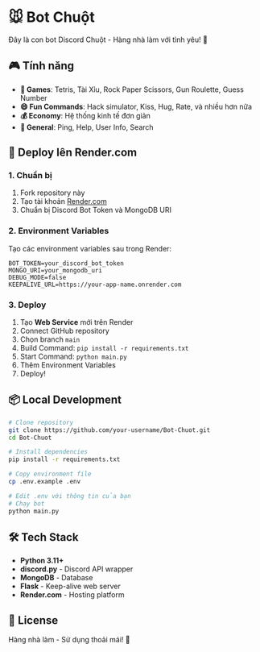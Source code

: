 # 🐭 Bot Chuột

Đây là con bot Discord Chuột - Hàng nhà làm với tình yêu! 💖

## 🎮 Tính năng

- **🎯 Games**: Tetris, Tài Xỉu, Rock Paper Scissors, Gun Roulette, Guess Number
- **😄 Fun Commands**: Hack simulator, Kiss, Hug, Rate, và nhiều hơn nữa
- **💰 Economy**: Hệ thống kinh tế đơn giản
- **🔧 General**: Ping, Help, User Info, Search

## 🚀 Deploy lên Render.com

### 1. Chuẩn bị
1. Fork repository này
2. Tạo tài khoản [Render.com](https://render.com)
3. Chuẩn bị Discord Bot Token và MongoDB URI

### 2. Environment Variables
Tạo các environment variables sau trong Render:

```env
BOT_TOKEN=your_discord_bot_token
MONGO_URI=your_mongodb_uri
DEBUG_MODE=false
KEEPALIVE_URL=https://your-app-name.onrender.com
```

### 3. Deploy
1. Tạo **Web Service** mới trên Render
2. Connect GitHub repository
3. Chọn branch `main`
4. Build Command: `pip install -r requirements.txt`
5. Start Command: `python main.py`
6. Thêm Environment Variables
7. Deploy!

## 📦 Local Development

```bash
# Clone repository
git clone https://github.com/your-username/Bot-Chuot.git
cd Bot-Chuot

# Install dependencies
pip install -r requirements.txt

# Copy environment file
cp .env.example .env

# Edit .env với thông tin của bạn
# Chạy bot
python main.py
```

## 🛠️ Tech Stack

- **Python 3.11+**
- **discord.py** - Discord API wrapper
- **MongoDB** - Database
- **Flask** - Keep-alive web server
- **Render.com** - Hosting platform

## 📝 License

Hàng nhà làm - Sử dụng thoải mái! 🎉